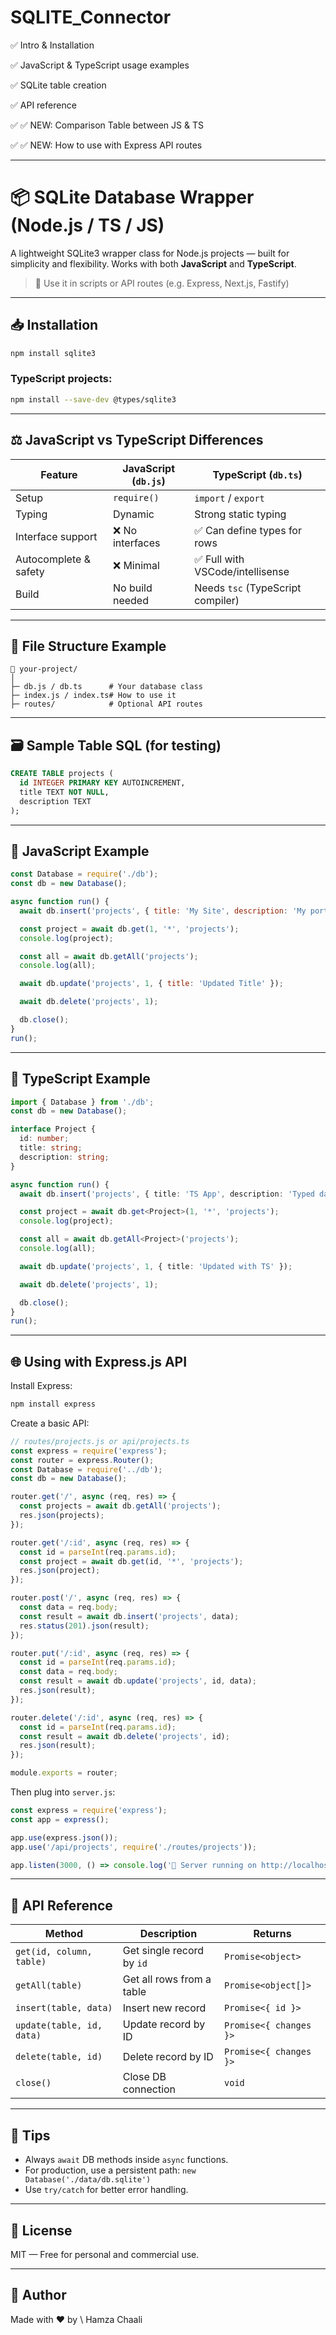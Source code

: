 # SQLITE_Connector

✅ Intro & Installation

✅ JavaScript & TypeScript usage examples

✅ SQLite table creation

✅ API reference

✅ ✅ NEW: Comparison Table between JS & TS

✅ ✅ NEW: How to use with Express API routes

---


# 📦 SQLite Database Wrapper (Node.js / TS / JS)

A lightweight SQLite3 wrapper class for Node.js projects — built for simplicity and flexibility. Works with both **JavaScript** and **TypeScript**.

> 🔧 Use it in scripts or API routes (e.g. Express, Next.js, Fastify)

---

## 📥 Installation

```bash
npm install sqlite3
````

### TypeScript projects:

```bash
npm install --save-dev @types/sqlite3
```

---

## ⚖️ JavaScript vs TypeScript Differences

| Feature               | JavaScript (`db.js`) | TypeScript (`db.ts`)              |
| --------------------- | -------------------- | --------------------------------- |
| Setup                 | `require()`          | `import` / `export`               |
| Typing                | Dynamic              | Strong static typing              |
| Interface support     | ❌ No interfaces      | ✅ Can define types for rows       |
| Autocomplete & safety | ❌ Minimal            | ✅ Full with VSCode/intellisense   |
| Build                 | No build needed      | Needs `tsc` (TypeScript compiler) |

---

## 📂 File Structure Example

```
📁 your-project/
│
├─ db.js / db.ts      # Your database class
├─ index.js / index.ts# How to use it
├─ routes/            # Optional API routes
```

---

## 🗃️ Sample Table SQL (for testing)

```sql
CREATE TABLE projects (
  id INTEGER PRIMARY KEY AUTOINCREMENT,
  title TEXT NOT NULL,
  description TEXT
);
```

---

## 🚀 JavaScript Example

```js
const Database = require('./db');
const db = new Database();

async function run() {
  await db.insert('projects', { title: 'My Site', description: 'My portfolio' });

  const project = await db.get(1, '*', 'projects');
  console.log(project);

  const all = await db.getAll('projects');
  console.log(all);

  await db.update('projects', 1, { title: 'Updated Title' });

  await db.delete('projects', 1);

  db.close();
}
run();
```

---

## 🚀 TypeScript Example

```ts
import { Database } from './db';
const db = new Database();

interface Project {
  id: number;
  title: string;
  description: string;
}

async function run() {
  await db.insert('projects', { title: 'TS App', description: 'Typed data' });

  const project = await db.get<Project>(1, '*', 'projects');
  console.log(project);

  const all = await db.getAll<Project>('projects');
  console.log(all);

  await db.update('projects', 1, { title: 'Updated with TS' });

  await db.delete('projects', 1);

  db.close();
}
run();
```

---

## 🌐 Using with Express.js API

Install Express:

```bash
npm install express
```

Create a basic API:

```js
// routes/projects.js or api/projects.ts
const express = require('express');
const router = express.Router();
const Database = require('../db');
const db = new Database();

router.get('/', async (req, res) => {
  const projects = await db.getAll('projects');
  res.json(projects);
});

router.get('/:id', async (req, res) => {
  const id = parseInt(req.params.id);
  const project = await db.get(id, '*', 'projects');
  res.json(project);
});

router.post('/', async (req, res) => {
  const data = req.body;
  const result = await db.insert('projects', data);
  res.status(201).json(result);
});

router.put('/:id', async (req, res) => {
  const id = parseInt(req.params.id);
  const data = req.body;
  const result = await db.update('projects', id, data);
  res.json(result);
});

router.delete('/:id', async (req, res) => {
  const id = parseInt(req.params.id);
  const result = await db.delete('projects', id);
  res.json(result);
});

module.exports = router;
```

Then plug into `server.js`:

```js
const express = require('express');
const app = express();

app.use(express.json());
app.use('/api/projects', require('./routes/projects'));

app.listen(3000, () => console.log('🚀 Server running on http://localhost:3000'));
```

---

## 📘 API Reference

| Method                    | Description               | Returns                |
| ------------------------- | ------------------------- | ---------------------- |
| `get(id, column, table)`  | Get single record by `id` | `Promise<object>`      |
| `getAll(table)`           | Get all rows from a table | `Promise<object[]>`    |
| `insert(table, data)`     | Insert new record         | `Promise<{ id }>`      |
| `update(table, id, data)` | Update record by ID       | `Promise<{ changes }>` |
| `delete(table, id)`       | Delete record by ID       | `Promise<{ changes }>` |
| `close()`                 | Close DB connection       | `void`                 |

---

## 🧠 Tips

* Always `await` DB methods inside `async` functions.
* For production, use a persistent path: `new Database('./data/db.sqlite')`
* Use `try/catch` for better error handling.

---

## 🔖 License

MIT — Free for personal and commercial use.

---

## 🦾 Author

Made with ❤️ by \ Hamza Chaali

